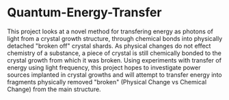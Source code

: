 # Quantum-Energy-Transfer
This project looks at a novel method for transfering energy as photons of light from a crystal growth structure, through chemical bonds into physically detached "broken off" crystal shards. As physical changes do not effect chemistry of a substance, a piece of crystal is still chemically bonded to the crystal growth from which it was broken. Using experiments with transfer of energy using light frequency, this project hopes to investigate power sources implanted in crystal growths and will attempt to transfer energy into fragments physically removed "broken" (Physical Change vs Chemical Change) from the main structure.
